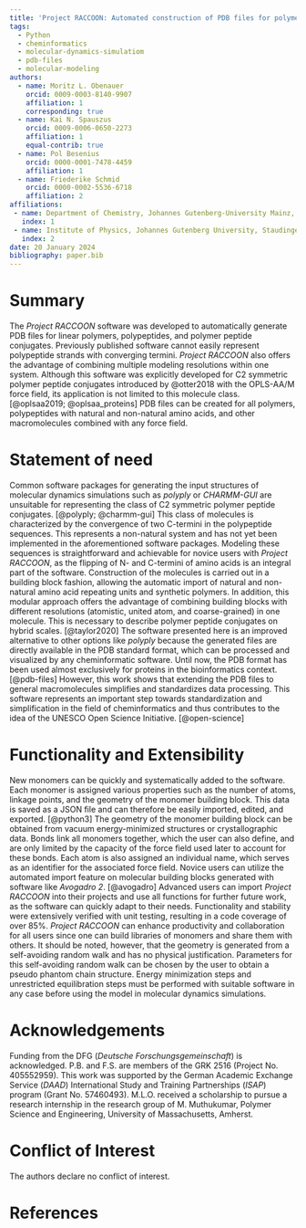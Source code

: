```yaml
---
title: 'Project RACCOON: Automated construction of PDB files for polymers and polymer peptide conjugates'
tags:
  - Python
  - cheminformatics
  - molecular-dynamics-simulatiom
  - pdb-files
  - molecular-modeling
authors:
  - name: Moritz L. Obenauer
    orcid: 0009-0003-8140-9907
    affiliation: 1 
    corresponding: true 
  - name: Kai N. Spauszus
    orcid: 0009-0006-0650-2273
    affiliation: 1
    equal-contrib: true
  - name: Pol Besenius
    orcid: 0000-0001-7478-4459
    affiliation: 1 
  - name: Friederike Schmid
    orcid: 0000-0002-5536-6718
    affiliation: 2 
affiliations:
 - name: Department of Chemistry, Johannes Gutenberg-University Mainz, Duesbergweg 10-14, D-55128 Mainz, Germany
   index: 1
 - name: Institute of Physics, Johannes Gutenberg University, Staudingerweg 9, 55128 Mainz, Germany
   index: 2
date: 20 January 2024
bibliography: paper.bib
---
```


# Summary

The *Project RACCOON* software was developed to automatically generate PDB files for linear polymers, polypeptides, and polymer peptide conjugates. Previously published software cannot easily represent polypeptide strands with converging termini. *Project RACCOON* also offers the advantage of combining multiple modeling resolutions within one system. Although this software was explicitly developed for C2 symmetric polymer peptide conjugates introduced by @otter2018 with the OPLS-AA/M force field, its application is not limited to this molecule class. [@oplsaa2019; @oplsaa_proteins] PDB files can be created for all polymers, polypeptides with natural and non-natural amino acids, and other macromolecules combined with any force field.

# Statement of need

Common software packages for generating the input structures of molecular dynamics simulations such as *polyply* or *CHARMM-GUI* are unsuitable for representing the class of C2 symmetric polymer peptide conjugates. [@polyply; @charmm-gui] This class of molecules is characterized by the convergence of two C-termini in the polypeptide sequences. This represents a non-natural system and has not yet been implemented in the aforementioned software packages. Modeling these sequences is straightforward and achievable for novice users with *Project RACCOON*, as the flipping of N- and C-termini of amino acids is an integral part of the software.
Construction of the molecules is carried out in a building block fashion, allowing the automatic import of natural and non-natural amino acid repeating units and synthetic polymers. In addition, this modular approach offers the advantage of combining building blocks with different resolutions (atomistic, united atom, and coarse-grained) in one molecule. This is necessary to describe polymer peptide conjugates on hybrid scales. [@taylor2020]
The software presented here is an improved alternative to other options like *polyply* because the generated files are directly available in the PDB standard format, which can be processed and visualized by any cheminformatic software. Until now, the PDB format has been used almost exclusively for proteins in the bioinformatics context. [@pdb-files] However, this work shows that extending the PDB files to general macromolecules simplifies and standardizes data processing. This software represents an important step towards standardization and simplification in the field of cheminformatics and thus contributes to the idea of the UNESCO Open Science Initiative. [@open-science]

# Functionality and Extensibility

New monomers can be quickly and systematically added to the software. Each monomer is assigned various properties such as the number of atoms, linkage points, and the geometry of the monomer building block. This data is saved as a JSON file and can therefore be easily imported, edited, and exported. [@python3] The geometry of the monomer building block can be obtained from vacuum energy-minimized structures or crystallographic data. Bonds link all monomers together, which the user can also define, and are only limited by the capacity of the force field used later to account for these bonds. Each atom is also assigned an individual name, which serves as an identifier for the associated force field.
Novice users can utilize the automated import feature on molecular building blocks generated with software like *Avogadro 2*. [@avogadro] Advanced users can import *Project RACCOON* into their projects and use all functions for further future work, as the software can quickly adapt to their needs. Functionality and stability were extensively verified with unit testing, resulting in a code coverage of over 85%. *Project RACCOON* can enhance productivity and collaboration for all users since one can build libraries of monomers and share them with others.
It should be noted, however, that the geometry is generated from a self-avoiding random walk and has no physical justification. Parameters for this self-avoiding random walk can be chosen by the user to obtain a pseudo phantom chain structure. Energy minimization steps and unrestricted equilibration steps must be performed with suitable software in any case before using the model in molecular dynamics simulations.

# Acknowledgements

Funding from the DFG (*Deutsche Forschungsgemeinschaft*) is acknowledged. P.B. and F.S. are members of the GRK 2516 (Project No. 405552959). This work was supported by the German Academic Exchange Service (*DAAD*) International Study and Training Partnerships (*ISAP*) program (Grant No. 57460493). M.L.O. received a scholarship to pursue a research internship in the research group of M. Muthukumar, Polymer Science and Engineering, University of Massachusetts, Amherst. 

# Conflict of Interest

The authors declare no conflict of interest.

# References
